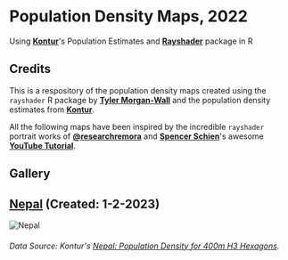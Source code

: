 # Population Density Maps, 2022
Using **[Kontur](https://www.kontur.io/)**'s Population Estimates and **[Rayshader](https://www.rayshader.com/)** package in R

## Credits

This is a respository of the population density maps created using the `rayshader` R package by **[Tyler Morgan-Wall](https://twitter.com/tylermorganwall)** and the population density estimates from **[Kontur](https://data.humdata.org/dataset/kontur-population-dataset)**.

All the following maps have been inspired by the incredible `rayshader` portrait works of **[@researchremora](https://twitter.com/researchremora)** and **[Spencer Schien](https://github.com/Pecners)**'s awesome **[YouTube Tutorial](https://www.youtube.com/watch?v=zgFXVhmKNbU&t)**.


## Gallery

## **[Nepal](https://github.com/ar-puuk/Population-Density-Maps/tree/main/Nepal)** (Created: 1-2-2023)

 ![Nepal](https://github.com/ar-puuk/Population-Density-Maps/blob/main/Nepal/Plots/final_plot_edited.png)
###### Data Source: Kontur's [Nepal: Population Density for 400m H3 Hexagons](https://data.humdata.org/dataset/kontur-population-nepal).
